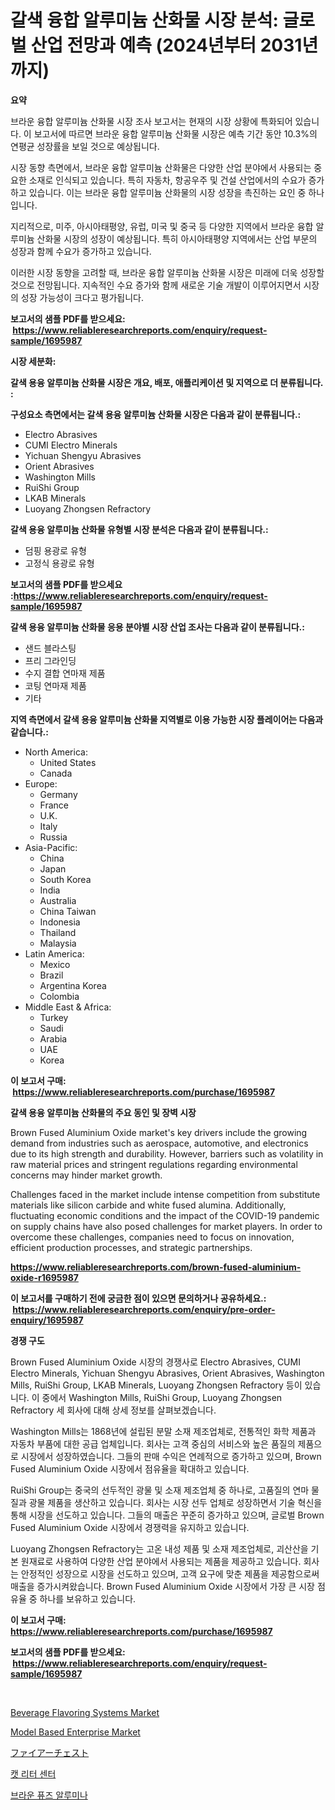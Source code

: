 <p><h1>갈색 융합 알루미늄 산화물 시장 분석: 글로벌 산업 전망과 예측 (2024년부터 2031년까지)</h1></p><p><strong>요약</strong></p>
<p><p>브라운 융합 알루미늄 산화물 시장 조사 보고서는 현재의 시장 상황에 특화되어 있습니다. 이 보고서에 따르면 브라운 융합 알루미늄 산화물 시장은 예측 기간 동안 10.3%의 연평균 성장률을 보일 것으로 예상됩니다.</p><p>시장 동향 측면에서, 브라운 융합 알루미늄 산화물은 다양한 산업 분야에서 사용되는 중요한 소재로 인식되고 있습니다. 특히 자동차, 항공우주 및 건설 산업에서의 수요가 증가하고 있습니다. 이는 브라운 융합 알루미늄 산화물의 시장 성장을 촉진하는 요인 중 하나입니다.</p><p>지리적으로, 미주, 아시아태평양, 유럽, 미국 및 중국 등 다양한 지역에서 브라운 융합 알루미늄 산화물 시장의 성장이 예상됩니다. 특히 아시아태평양 지역에서는 산업 부문의 성장과 함께 수요가 증가하고 있습니다.</p><p>이러한 시장 동향을 고려할 때, 브라운 융합 알루미늄 산화물 시장은 미래에 더욱 성장할 것으로 전망됩니다. 지속적인 수요 증가와 함께 새로운 기술 개발이 이루어지면서 시장의 성장 가능성이 크다고 평가됩니다.</p></p>
<p><strong>보고서의 샘플 PDF를 받으세요: &nbsp;<a href="https://www.reliableresearchreports.com/enquiry/request-sample/1695987">https://www.reliableresearchreports.com/enquiry/request-sample/1695987</a></strong></p>
<p><strong>시장 세분화:</strong></p>
<p><strong> 갈색 용융 알루미늄 산화물 시장은 개요, 배포, 애플리케이션 및 지역으로 더 분류됩니다. :</strong></p>
<p><strong>구성요소 측면에서는 갈색 용융 알루미늄 산화물 시장은 다음과 같이 분류됩니다.:</strong></p>
<p><ul><li>Electro Abrasives</li><li>CUMI Electro Minerals</li><li>Yichuan Shengyu Abrasives</li><li>Orient Abrasives</li><li>Washington Mills</li><li>RuiShi Group</li><li>LKAB Minerals</li><li>Luoyang Zhongsen Refractory</li></ul></p>
<p><strong> 갈색 용융 알루미늄 산화물 유형별 시장 분석은 다음과 같이 분류됩니다.:</strong></p>
<p><ul><li>덤핑 용광로 유형</li><li>고정식 용광로 유형</li></ul></p>
<p><strong>보고서의 샘플 PDF를 받으세요 :<a href="https://www.reliableresearchreports.com/enquiry/request-sample/1695987">https://www.reliableresearchreports.com/enquiry/request-sample/1695987</a></strong></p>
<p><strong> 갈색 용융 알루미늄 산화물 응용 분야별 시장 산업 조사는 다음과 같이 분류됩니다.:</strong></p>
<p><ul><li>샌드 블라스팅</li><li>프리 그라인딩</li><li>수지 결합 연마재 제품</li><li>코팅 연마재 제품</li><li>기타</li></ul></p>
<p><strong>지역 측면에서 갈색 용융 알루미늄 산화물 지역별로 이용 가능한 시장 플레이어는 다음과 같습니다.:</strong></p>
<p><ul>
    <li>
        North America:
        <ul>
            <li>United States</li>
            <li>Canada</li>
        </ul>
    </li>
    <li>
        Europe:
        <ul>
            <li>Germany</li>
            <li>France</li>
            <li>U.K.</li>
            <li>Italy</li>
            <li>Russia</li>
        </ul>
    </li>
    <li>
        Asia-Pacific:
        <ul>
            <li>China</li>
            <li>Japan</li>
            <li>South Korea</li>
            <li>India</li>
            <li>Australia</li>
            <li>China Taiwan</li>
            <li>Indonesia</li>
            <li>Thailand</li>
            <li>Malaysia</li>
        </ul>
    </li>
    <li>
        Latin America:
        <ul>
            <li>Mexico</li>
            <li>Brazil</li>
            <li>Argentina Korea</li>
            <li>Colombia</li>
        </ul>
    </li>
    <li>
        Middle East & Africa:
        <ul>
            <li>Turkey</li>
            <li>Saudi</li>
            <li>Arabia</li>
            <li>UAE</li>
            <li>Korea</li>
        </ul>
    </li>
    </ul></p>
<p><strong>이 보고서 구매: &nbsp;<a href="https://www.reliableresearchreports.com/purchase/1695987">https://www.reliableresearchreports.com/purchase/1695987</a></strong></p>
<p><strong>갈색 용융 알루미늄 산화물의 주요 동인 및 장벽 시장</strong></p>
<p><p>Brown Fused Aluminium Oxide market's key drivers include the growing demand from industries such as aerospace, automotive, and electronics due to its high strength and durability. However, barriers such as volatility in raw material prices and stringent regulations regarding environmental concerns may hinder market growth. </p><p>Challenges faced in the market include intense competition from substitute materials like silicon carbide and white fused alumina. Additionally, fluctuating economic conditions and the impact of the COVID-19 pandemic on supply chains have also posed challenges for market players. In order to overcome these challenges, companies need to focus on innovation, efficient production processes, and strategic partnerships.</p></p>
<p><strong><a href="https://www.reliableresearchreports.com/brown-fused-aluminium-oxide-r1695987">https://www.reliableresearchreports.com/brown-fused-aluminium-oxide-r1695987</a></strong></p>
<p><strong>이 보고서를 구매하기 전에 궁금한 점이 있으면 문의하거나 공유하세요.: &nbsp;<a href="https://www.reliableresearchreports.com/enquiry/pre-order-enquiry/1695987">https://www.reliableresearchreports.com/enquiry/pre-order-enquiry/1695987</a></strong></p>
<p><strong>경쟁 구도</strong></p>
<p><p>Brown Fused Aluminium Oxide 시장의 경쟁사로 Electro Abrasives, CUMI Electro Minerals, Yichuan Shengyu Abrasives, Orient Abrasives, Washington Mills, RuiShi Group, LKAB Minerals, Luoyang Zhongsen Refractory 등이 있습니다. 이 중에서 Washington Mills, RuiShi Group, Luoyang Zhongsen Refractory 세 회사에 대해 상세 정보를 살펴보겠습니다.</p><p>Washington Mills는 1868년에 설립된 분말 소재 제조업체로, 전통적인 화학 제품과 자동차 부품에 대한 공급 업체입니다. 회사는 고객 중심의 서비스와 높은 품질의 제품으로 시장에서 성장하였습니다. 그들의 판매 수익은 연례적으로 증가하고 있으며, Brown Fused Aluminium Oxide 시장에서 점유율을 확대하고 있습니다.</p><p>RuiShi Group는 중국의 선두적인 광물 및 소재 제조업체 중 하나로, 고품질의 연마 물질과 광물 제품을 생산하고 있습니다. 회사는 시장 선두 업체로 성장하면서 기술 혁신을 통해 시장을 선도하고 있습니다. 그들의 매출은 꾸준히 증가하고 있으며, 글로벌 Brown Fused Aluminium Oxide 시장에서 경쟁력을 유지하고 있습니다.</p><p>Luoyang Zhongsen Refractory는 고온 내성 제품 및 소재 제조업체로, 괴산산을 기본 원재료로 사용하여 다양한 산업 분야에서 사용되는 제품을 제공하고 있습니다. 회사는 안정적인 성장으로 시장을 선도하고 있으며, 고객 요구에 맞춘 제품을 제공함으로써 매출을 증가시켜왔습니다. Brown Fused Aluminium Oxide 시장에서 가장 큰 시장 점유율 중 하나를 보유하고 있습니다.</p></p>
<p><strong>이 보고서 구매: &nbsp; <a href="https://www.reliableresearchreports.com/purchase/1695987">https://www.reliableresearchreports.com/purchase/1695987</a></strong></p>
<p><strong>보고서의 샘플 PDF를 받으세요: &nbsp;<a href="https://www.reliableresearchreports.com/enquiry/request-sample/1695987">https://www.reliableresearchreports.com/enquiry/request-sample/1695987</a></strong><strong></strong></p>
<p>&nbsp;</p>
<p><p><a href="https://github.com/jerrycopelandthomaswsqd8q/Market-Research-Report-List-2/blob/main/beverage-flavoring-systems-market.md">Beverage Flavoring Systems Market</a></p><p><a href="https://github.com/yoshih12/Market-Research-Report-List-2/blob/main/model-based-enterprise-market.md">Model Based Enterprise Market</a></p><p><a href="https://github.com/jkjreqjscoxx7/Market-Research-Report-List-1/blob/main/831254925465.md">ファイアーチェスト</a></p><p><a href="https://medium.com/@marcpascual04/%EA%B3%A0%EC%96%91%EC%9D%B4-%EB%AA%A8%EB%9E%98-%EC%84%BC%ED%84%B0-%EC%8B%9C%EC%9E%A5-%ED%8A%B8%EB%A0%8C%EB%93%9C-%EC%98%88%EC%B8%A1-%EB%B0%8F-2031%EB%85%84%EA%B9%8C%EC%A7%80%EC%9D%98-%EA%B2%BD%EC%9F%81-%EB%B6%84%EC%84%9D-3e475b07fb5d">캣 리터 센터</a></p><p><a href="https://github.com/BrettWeberrt8767765/Market-Research-Report-List-1/blob/main/481279423187.md">브라운 퓨즈 알루미나</a></p></p>